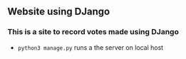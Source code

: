 ## Website using DJango

### This is a site to record votes made using DJango

- ```python3 manage.py``` runs a the server on local host